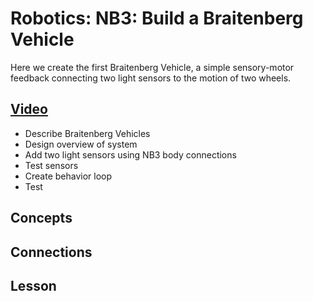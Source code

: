 # Robotics: NB3: Build a Braitenberg Vehicle
Here we create the first Braitenberg Vehicle, a simple sensory-motor feedback connecting two light sensors to the motion of two wheels.

## [Video](https://vimeo.com/1034798460)
- Describe Braitenberg Vehicles
- Design overview of system
- Add two light sensors using NB3 body connections
- Test sensors
- Create behavior loop
- Test

## Concepts

## Connections

## Lesson
